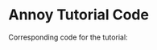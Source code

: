 # Annoy Tutorial Code
Corresponding code for the tutorial: 

[Simple Approximate Nearest Neighbors ]: https://medium.com/@kevin_yang/simple-approximate-nearest-neighbors-in-python-with-annoy-and-lmdb-e8a701baf905




